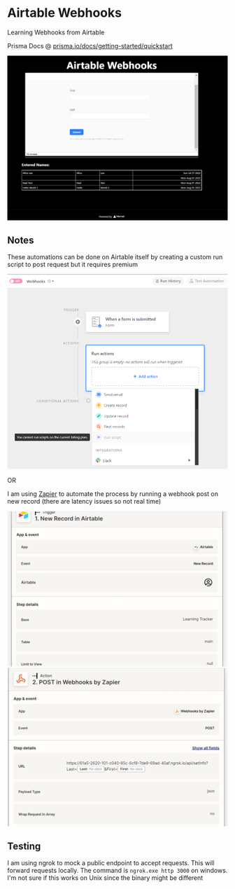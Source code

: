 # Airtable Webhooks

Learning Webhooks from Airtable

Prisma Docs @ [prisma.io/docs/getting-started/quickstart](https://www.prisma.io/docs/getting-started/quickstart)

![preview.png](./img/preview.png)

## Notes

These automations can be done on Airtable itself by creating a custom run script to post request but it requires premium

![airtable.png](./img/airtable.png)

OR

I am using [Zapier](https://zapier.com/) to automate the process by running a webhook post on new record (there are latency issues so not real time)

![zap0.png](./img/zap0.png)
![zap.png](./img/zap.png)

## Testing

I am using ngrok to mock a public endpoint to accept requests. This will forward requests locally. The command is `ngrok.exe http 3000` on windows. I'm not sure if this works on Unix since the binary might be different

